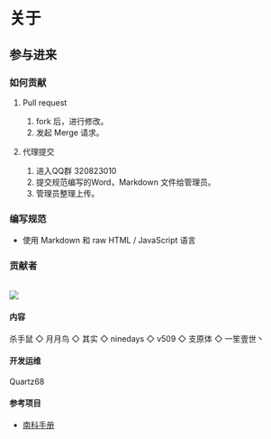 # 关于

## 参与进来

### 如何贡献

1. Pull request

   1. fork 后，进行修改。
   2. 发起 Merge 请求。

2. 代理提交

   1. 进入QQ群 320823010
   2. 提交规范编写的Word，Markdown 文件给管理员。
   3. 管理员整理上传。

### 编写规范

- 使用 Markdown 和 raw HTML / JavaScript 语言

### 贡献者

<a href="https://github.com/survive-hfut/survive-hfut.github.io/graphs/contributors">
  <br><img src="https://contributors-img.web.app/image?repo=survive-hfut/survive-hfut.github.io" />
</a>

#### 内容

杀手鼠 ◇ 月月鸟 ◇ 其实 ◇ ninedays ◇ v509 ◇ 支原体 ◇ 一笙壹世丶

#### 开发运维

Quartz68

#### 参考项目

- [南科手册](https://sustech.online/)